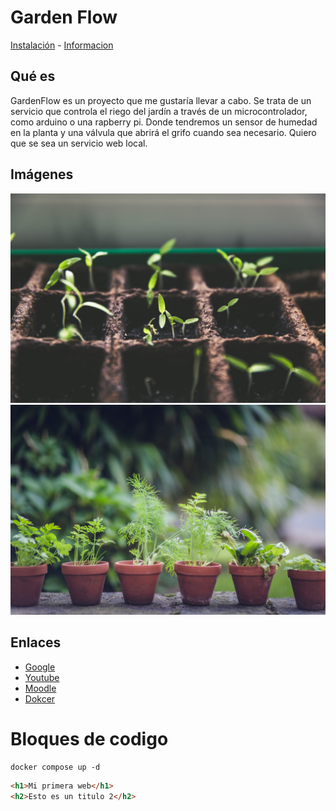 # Garden Flow

[Instalación]() - [Informacion]()

## Qué es

GardenFlow es un proyecto que me gustaría llevar a cabo. Se trata de un servicio que controla el riego del jardín a través de un microcontrolador, como arduino o una rapberry pi. Donde tendremos un sensor de humedad en la planta y una válvula que abrirá el grifo cuando sea necesario. Quiero que se sea un servicio web local.

## Imágenes

![Imagen 1](img/plants01-unsplash.jpg)
![Imagen 2](img/plants02-unsplash.jpg)

## Enlaces

- [Google](https://google.com)
- [Youtube](https://youtube.com)
- [Moodle](https://moodle.org)
- [Dokcer](https://docker.com)

# Bloques de codigo

```docker
docker compose up -d
```

```html
<h1>Mi primera web</h1>
<h2>Esto es un titulo 2</h2>
```
